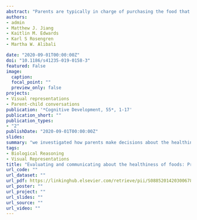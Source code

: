 ```yaml
---
abstract: "Parents are typically in charge of purchasing the food that their children eat, but little is known about how parents decide if particular foods are healthy for their children and how their beliefs about nutrition influence their children's beliefs. In two studies, we investigated how parents of children ages 4-12 (N = 826) make decisions about the healthiness of foods when presented with different representations of the same nutritional information. Providing parents with nutritional information did not influence their ratings of how healthy food items are, compared to when they were shown only pictures of the foods. Parents reported talking with their children about nutrition, believed they are the best source of information for children about nutrition, and believed their nutrition beliefs influence their children's beliefs. Our findings highlight the role of prior knowledge in food cognition and how beliefs about foods are transmitted from parents to children."
authors:
- admin
- Matthew J. Jiang
- Kaitlin M. Edwards
- Karl S Rosengren
- Martha W. Alibali

date: "2020-09-01T00:00:00Z"
doi: "10.1186/s41235-019-0158-3"
featured: False
image:
  caption: 
  focal_point: ""
  preview_only: false
projects: 
- Visual representations
- Parent-child conversations
publication: '*Cognitive Development, 55*, 1-17'
publication_short: ""
publication_types:
- "2"
publishDate: "2020-09-01T00:00:00Z"
slides: 
summary: "we investigated how parents make decisions about the healthiness of foods when presented with different representations of the same nutritional information. Providing parents with nutritional information did not influence their ratings of how healthy food items are, compared to when they were shown only pictures of the foods. Parents reported talking with their children about nutrition, believed they are the best source of information for children about nutrition, and believed their nutrition beliefs influence their children's beliefs."
tags:
- Biological Reasoning
- Visual Representations
title: "Evaluating and communicating about the healthiness of foods: Predictors of parents' judgments and parent-child conversations"
url_code: ""
url_dataset: ""
url_pdf: https://linkinghub.elsevier.com/retrieve/pii/S0885201420300678
url_poster: ""
url_project: ""
url_slides: ""
url_source: ""
url_video: ""
---
```

